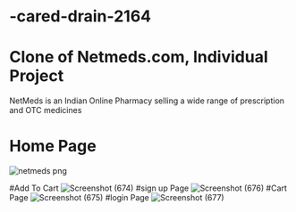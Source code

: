# -cared-drain-2164

# Clone of Netmeds.com, Individual Project

  NetMeds
        is an Indian Online Pharmacy selling a wide range of prescription and OTC medicines


# Home Page

![netmeds png](https://user-images.githubusercontent.com/108014776/207068108-dd9ea544-3454-4983-bcf1-065dc0f3c2b5.png)

#Add To Cart
![Screenshot (674)](https://user-images.githubusercontent.com/108014776/214232288-08eb89a9-efb2-42e2-9c18-f24117bee5ab.png)
#sign up Page
![Screenshot (676)](https://user-images.githubusercontent.com/108014776/214232321-9ca60b01-32ea-46d2-9677-0178727ad3ee.png)
#Cart Page
![Screenshot (675)](https://user-images.githubusercontent.com/108014776/214232349-20802a2d-0707-4552-92ac-0006322d78e9.png)
#login Page
![Screenshot (677)](https://user-images.githubusercontent.com/108014776/214232379-67974433-30ac-482f-9806-eda7dae3cc9e.png)

